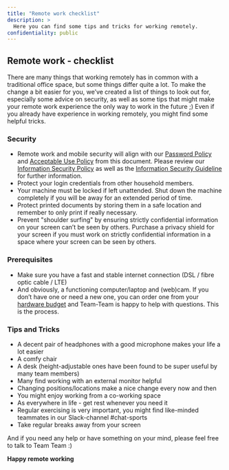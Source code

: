 ```yaml
---
title: "Remote work checklist"
description: >
  Here you can find some tips and tricks for working remotely.
confidentiality: public
---
```



## Remote work - checklist

There are many things that working remotely has in common with a traditional office space, but some things differ quite a lot. To make the change a bit easier for you, we’ve created a list of things to look out for, especially some advice on security, as well as some tips that might make your remote work experience the only way to work in the future ;)
Even if you already have experience in working remotely, you might find some helpful tricks.

### Security
- Remote work and mobile security will align with our [Password Policy](https://intranet.giantswarm.io/docs/security/isms/information-security/#password-policy) and [Acceptable Use Policy](https://intranet.giantswarm.io/docs/security/isms/information-security/#acceptable-use-policy) from this document. Please review our [Information Security Policy](https://github.com/giantswarm/isms/wiki/Information-Security-Policy) as well as the [Information Security Guideline](https://intranet.giantswarm.io/docs/security/isms/) for further information.
- Protect your login credentials from other household members.
- Your machine must be locked if left unattended. Shut down the machine completely if you will be away for an extended period of time.
- Protect printed documents by storing them in a safe location and remember to only print if really necessary.
- Prevent "shoulder surfing" by ensuring strictly confidential information on your screen can’t be seen by others. Purchase a privacy shield for your screen if you must work on strictly confidential information in a space where your screen can be seen by others.

### Prerequisites
- Make sure you have a fast and stable internet connection (DSL / fibre optic cable / LTE)
- And obviously, a functioning computer/laptop and (web)cam. If you don’t have one or need a new one, you can order one from your [hardware budget](https://intranet.giantswarm.io/docs/people/accounts-hardware-company-information/hardware_buying/) and Team-Team is happy to help with questions. This is the process.

### Tips and Tricks
- A decent pair of headphones with a good microphone makes your life a lot easier
- A comfy chair
- A desk (height-adjustable ones have been found to be super useful by many team members)
- Many find working with an external monitor helpful
- Changing positions/locations make a nice change every now and then
- You might enjoy working from a co-working space
- As everywhere in life - get rest whenever you need it
- Regular exercising is very important, you might find like-minded teammates in our Slack-channel #chat-sports
- Take regular breaks away from your screen

And if you need any help or have something on your mind, please feel free to talk to Team Team :)


**Happy remote working**
